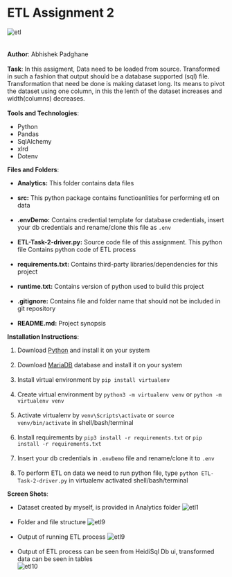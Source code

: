 # ETL Assignment 2
![etl](https://www.astera.com/wp-content/uploads/2019/10/etl.png)<br><br><br>
**Author**: Abhishek Padghane<br><br>
**Task**: In this assigment, Data need to be loaded from source. Transformed in such a fashion that output should be a database supported (sql) file. Transformation that need be done is making dataset long. Its means to pivot the dataset using one column, in this the lenth of the dataset increases and width(columns) decreases.<br><br>
**Tools and Technologies**:
* Python
* Pandas
* SqlAlchemy
* xlrd
* Dotenv

**Files and Folders**:
* **Analytics:** This folder contains data files<br><br>
* **src:** This python package contains functioanlities for performing etl on data<br><br>
* **.envDemo:** Contains credential template for database credentials, insert your db credentials and rename/clone this file as `.env`<br><br>
* **ETL-Task-2-driver.py:** Source code file of this assignment. This python file Contains python code of ETL process<br><br>
* **requirements.txt:** Contains third-party libraries/dependencies for this project<br><br>
* **runtime.txt:** Contains version of python used to build this project<br><br>
* **.gitignore:** Contains file and folder name that should not be included in git repository<br><br>
* **README.md:** Project synopsis

**Installation Instructions**:
1. Download [Python](https://www.python.org/downloads/) and install it on your system<br><br>
2. Download [MariaDB](https://mariadb.org/download/) database and install it on your system<br><br>
2. Install virtual environment by `pip install virtualenv`<br><br>
3. Create virtual environment by `python3 -m virtualenv venv` or `python -m virtualenv venv`<br><br>
4. Activate virtualenv by `venv\Scripts\activate` or `source venv/bin/activate` in shell/bash/terminal<br><br>
4. Install requirements by `pip3 install -r requirements.txt` or `pip install -r requirements.txt`<br><br>
5. Insert your db credentials in `.envDemo` file and rename/clone it to `.env`<br><br>
5. To perform ETL on data we need to run python file, type `python ETL-Task-2-driver.py` in virtualenv activated shell/bash/terminal

**Screen Shots**:
* Dataset created by myself, is provided in Analytics folder
![etl1](https://i.ibb.co/nmhy6yS/etl-2-3.jpg)<br><br>
* Folder and file structure
![etl9](https://i.ibb.co/qF9mdkm/etl-2-4.jpg)<br><br>
* Output of running ETL process
![etl9](https://i.ibb.co/FDpGSZN/etl-2-1.jpg)<br><br>
* Output of ETL process can be seen from HeidiSql Db ui, transformed data can be seen in tables<br>
![etl10](https://i.ibb.co/LQQxKdq/etl-2-2.jpg)